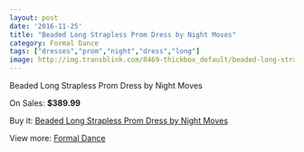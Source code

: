 ```yaml
---
layout: post
date: '2016-11-25'
title: "Beaded Long Strapless Prom Dress by Night Moves"
category: Formal Dance
tags: ["dresses","prom","night","dress","long"]
image: http://img.transblink.com/8469-thickbox_default/beaded-long-strapless-prom-dress-by-night-moves.jpg
---
```

Beaded Long Strapless Prom Dress by Night Moves

On Sales: **$389.99**
<a href="https://www.transblink.com/en/formal-dance/2784-beaded-long-strapless-prom-dress-by-night-moves.html"><amp-img layout="responsive" width="600" height="600" src="//img.transblink.com/8469-thickbox_default/beaded-long-strapless-prom-dress-by-night-moves.jpg" alt="Beaded Long Strapless Prom Dress by Night Moves 0" /></a>
<a href="https://www.transblink.com/en/formal-dance/2784-beaded-long-strapless-prom-dress-by-night-moves.html"><amp-img layout="responsive" width="600" height="600" src="//img.transblink.com/8472-thickbox_default/beaded-long-strapless-prom-dress-by-night-moves.jpg" alt="Beaded Long Strapless Prom Dress by Night Moves 1" /></a>
<a href="https://www.transblink.com/en/formal-dance/2784-beaded-long-strapless-prom-dress-by-night-moves.html"><amp-img layout="responsive" width="600" height="600" src="//img.transblink.com/8471-thickbox_default/beaded-long-strapless-prom-dress-by-night-moves.jpg" alt="Beaded Long Strapless Prom Dress by Night Moves 2" /></a>
<a href="https://www.transblink.com/en/formal-dance/2784-beaded-long-strapless-prom-dress-by-night-moves.html"><amp-img layout="responsive" width="600" height="600" src="//img.transblink.com/8470-thickbox_default/beaded-long-strapless-prom-dress-by-night-moves.jpg" alt="Beaded Long Strapless Prom Dress by Night Moves 3" /></a>

Buy it: [Beaded Long Strapless Prom Dress by Night Moves](https://www.transblink.com/en/formal-dance/2784-beaded-long-strapless-prom-dress-by-night-moves.html "Beaded Long Strapless Prom Dress by Night Moves")

View more: [Formal Dance](https://www.transblink.com/en/6-formal-dance "Formal Dance")
